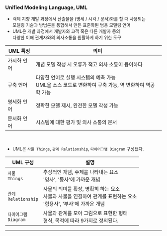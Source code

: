 
### Unified Modeling Language, UML

- 객체 지향 개발 과정에서 산출물을 (명세 / 시각 / 문서)화를 할 때 사용되는 <br/>
	모델링 기술과 방법론을 통합해서 만든 표준화된 범용 모델링 언어
- UML은 개발 과정에서 개발자와 고객 혹은 다른 개발자 등의 <br/>
	다양한 이해 관계자와의 의사소통을 원활하게 하기 위한 도구

| UML 특징 | 의미                                                               |
| ------ | ---------------------------------------------------------------- |
| 가시화 언어 | 개념 모델 작성 시 오류가 적고 의사 소통이 용이하다                                    |
| 구축 언어  | 다양한 언어로 실행 시스템의 예측 가능 <br/>UML을 소스 코드로 변환하여 구축 가능, 역 변환하여 역공학 가능 |
| 명세화 언어 | 정확한 모델 제시, 완전한 모델 작성 가능                                          |
| 문서화 언어 | 시스템에 대한 평가 및 의사 소통의 문서                                           |

<br/>

- UML은 `사물 Things`, `관계 Relationship`, `다이어그램 Diagram` 구성됐다.

| UML 구성                   | 설명                                                                           |
| ------------------------ | ---------------------------------------------------------------------------- |
| `사물` <br/>`Things`       | 추상적인 개념, 주제를 나타내는 요소 <br/>'명사', '동사'에 가까운 개념                                 |
| `관계` <br/>`Relationship` | 사물의 의미를 확장, 명확히 하는 요소 <br/>사물과 사물을 연결하여 관계를 표현하는 요소 <br/>'형용사', '부사'에 가까운 개념 |
| `다이어그램` <br/>`Diagram`   | 사물과 관계를 모아 그림으로 표현한 형태 <br/>형식, 목적에 따라 9가지로 정의된다.                            |

---

